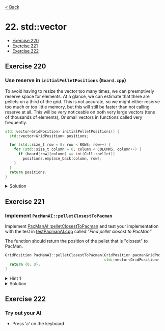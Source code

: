 [< Back](README.md)

# 22. std::vector

* [Exercise 220](#exercise-220)
* [Exercise 221](#exercise-221)
* [Exercise 222](#exercise-222)

## Exercise 220

### Use reserve in `initialPelletPositions` (`Board.cpp`)

To avoid having to resize the vector too many times, we can preemptively reserve space
for elements. At a glance, we can estimate that there are pellets on a third of the
grid. This is not accurate, so we might either reserve too much or too little memory,
but this will still be faster than not calling reserve at all. This will be very
noticeable on both very large vectors (tens of thousands of elements), Or small
vectors in functions called very frequently.

```cpp
std::vector<GridPosition> initialPelletPositions() {
  std::vector<GridPosition> positions;

  for (std::size_t row = 0; row < ROWS; row++) {
    for (std::size_t column = 0; column < COLUMNS; column++) {
      if (board[row][column] == int(Cell::pellet))
        positions.emplace_back(column, row);
    }
  }
  return positions;
}

```

<details>
   <summary>Solution</summary>

```cpp
std::vector<GridPosition> initialPelletPositions() {
  std::vector<GridPosition> positions;

  positions.reserve((ROWS * COLUMNS) / 3);

  for (std::size_t row = 0; row < ROWS; row++) {
    for (std::size_t column = 0; column < COLUMNS; column++) {
      if (board[row][column] == int(Cell::pellet))
        positions.emplace_back(column, row);
    }
  }
  return positions;
}

```

</details>

## Exercise 221

### Implement `PacManAI::pelletClosestToPacman`

Implement [PacManAI::pelletClosestToPacman][1] and test your implementation with the
test in [testPacmanAI.cpp][2] called _"Find pellet closest to PacMan"_

The function should return the position of the pellet that is "closest" to PacMan.

```cpp
GridPosition PacManAI::pelletClosestToPacman(GridPosition pacmanGridPosition,
                                             std::vector<GridPosition> & pellets) {
  return {0, 0};
}
```

<details>
   <summary>Hint 1</summary>

Use the `positionDistance` function to find the distance to PacMan.

</details>

<details>
   <summary>Solution</summary>

```cpp
GridPosition PacManAI::pelletClosestToPacman(GridPosition pacmanGridPosition,
                                             std::vector<GridPosition> & pellets) {
  GridPosition closestPellet = { 0, 0 };
  double closestDistance = std::numeric_limits<double>::infinity();

  for (const auto & pellet : pellets) {
    const double distance = positionDistance(pacmanGridPosition, pellet);
    if (distance < closestDistance) {
      closestDistance = distance;
      closestPellet = pellet;
    }
  }

  return closestPellet;
}
```

</details>

## Exercise 222

### Try out your AI

* Press 'a' on the keyboard

[1]: ../../lib/PacManAI.cpp
[2]: ../../test/unit_tests/testPacmanAI.cpp
